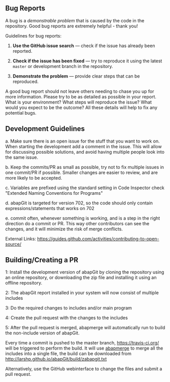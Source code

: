 ## Bug Reports

A bug is a _demonstrable problem_ that is caused by the code in the repository. Good bug reports are extremely helpful - thank you!

Guidelines for bug reports:

1. **Use the GitHub issue search** &mdash; check if the issue has already been
   reported.

2. **Check if the issue has been fixed** &mdash; try to reproduce it using the
   latest `master` or development branch in the repository.

3. **Demonstrate the problem** &mdash; provide clear steps that can be reproduced.

A good bug report should not leave others needing to chase you up for more information. Please try to be as detailed as possible in your report. What is your environment? What steps will reproduce the issue? What would you expect to be the outcome? All these details will help to fix any potential bugs.

## Development Guidelines

a. Make sure there is an open issue for the stuff that you want to work on. When starting the development add a comment in the issue. This will allow for discussing possible solutions, and avoid having multiple people look into the same issue.

b. Keep the commits/PR as small as possible, try not to fix multiple issues in one commit/PR if possible. Smaller changes are easier to review, and are more likely to be accepted.

c. Variables are prefixed using the standard setting in Code Inspector check "Extended Naming Conventions for Programs"

d. abapGit is targeted for version 702, so the code should only contain expressions/statements that works on 702

e. commit often, whenever something is working, and is a step in the right direction do a commit or PR. This way other contributors can see the changes, and it will minimize the risk of merge conflicts.

External Links:
https://guides.github.com/activities/contributing-to-open-source/

## Building/Creating a PR

1: Install the development version of abapGit by cloning the repository using an online repository, or downloading the zip file and installing it using an offline repository.

2: The abapGit report installed in your system will now consist of multiple includes

3: Do the required changes to includes and/or main program

4: Create the pull request with the changes to the includes

5: After the pull request is merged, abapmerge will automatically run to build the non-include version of abapGit.

Every time a commit is pushed to the master branch, https://travis-ci.org/ will be triggered to perform the build. It will use [abapmerge](https://github.com/larshp/abapmerge) to merge all the includes into a single file, the build can be downloaded from http://larshp.github.io/abapGit/build/zabapgit.txt

Alternatively, use the GitHub webinterface to change the files and submit a pull request.
